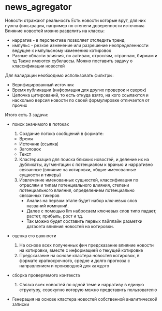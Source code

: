 # news_agregator

Новости отражают реальность
Есть новости которые врут, для них нужна фильтрация, например по степени доверенности источника
Влияние новостей можно разделить на классы:

- нарратив - в перспективе позволяет отследить тренд
- импульс - резкое изменение или разрешение неопределенности ведущее к импульсному изменению котировок
- Разные области влияния, по активам, отрослям, страннам, биржам и тд
  Также имеются субклассы. Можно поставить задачу о классификации новостей

Для валидации необходимо использовать фильтры:

- Верифицированный источник
- Время публикации (информация для других проверок и сверок)
- Цепочка цитирований, то есть откуда взято, на кого ссылаются и насколько версия новости по своей формулировке
  отличается от прочих

Итого есть 3 задачи:

- поиск значимого в потоках
    1) Создание потока сообщений в формате:

    - Время
    - Источник (ссылка)
    - Заголовок
    - Текст

    2) Кластеризация для поиска близких новостей, и деление их на дубликаты, аугментации с потенциалом к вранью и
       нарративно связанные (влияние на котировки, общие именованные сущности и тикеры)
    3) Извлечение именованных сущностей, классификация по отраслям и типам потенциального влияния, степени
       потенциального влияния, определением потенциально связанных тикеров
        - Анализ на первом этапе будет набор ключевых слов названий компаний.
        - Далее с помощью llm набросаем ключевых слов типо падает, растет, прибыль, рост и тд.
        - Так можно будет составить первых пайплайн разметки датасета влияния новостей на котировки.
- оценка его важности
    1) На основе всех полученных фич предсказание влияние новости на котировки, вместе с информацией о текущей котировке
    2) Предсказание на основе кластера новостей котировок, в формате краткосрочного, средне и долго прогноза с
       направлением и производной для каждого
- сборка проверяемого контекста
    1) Связка всех новостей по одной теме и нарративу в единую структуру, совокупно которую можно представить
       пользователю
- Генерация на основе кластера новостей собственной аналитической записки
